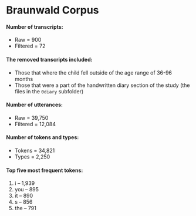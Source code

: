 
# Braunwald Corpus

#### Number of transcripts:

  - Raw = 900
  - Filtered = 72

#### The removed transcripts included:

  - Those that where the child fell outside of the age range of 36-96
    months  
  - Those that were a part of the handwritten diary section of the study
    (the files in the `0diary` subfolder)

#### Number of utterances:

  - Raw = 39,750
  - Filtered = 12,084

#### Number of tokens and types:

  - Tokens = 34,821
  - Types = 2,250

#### Top five most frequent tokens:

1.  i – 1,939
2.  you – 895
3.  it – 890
4.  s – 856
5.  the – 791
